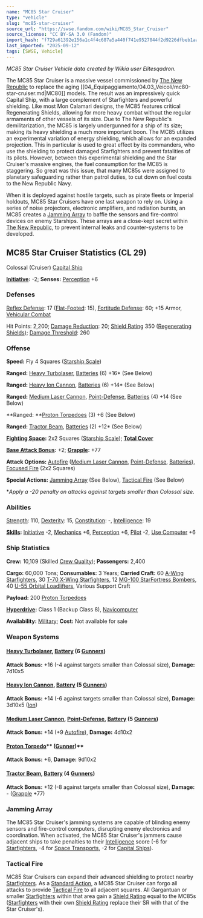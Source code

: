 ```yaml
---
name: "MC85 Star Cruiser"
type: "vehicle"
slug: "mc85-star-cruiser"
source_url: "https://swse.fandom.com/wiki/MC85_Star_Cruiser"
source_license: "CC BY-SA 3.0 (Fandom)"
import_hash: "f729a61392e156a1c4f4c687a5a440f741e9527044f2d9226dfbeb1aa01e965c"
last_imported: "2025-09-12"
tags: [SWSE, Vehicle]
---
```

*MC85 Star Cruiser Vehicle data created by Wikia user Elitesqadron.*

The MC85 Star Cruiser is a massive vessel commissioned by [The New Republic](https://swse.fandom.com/wiki/The_New_Republic) to replace the aging [[04_Equipaggiamento/04.03_Veicoli/mc80-star-cruiser.md|MC80]] models. The result was an impressively quick Capital Ship, with a large complement of Starfighters and powerful shielding. Like most Mon Calamari designs, the MC85 features critical Regenerating Shields, allowing for more heavy combat without the regular armaments of other vessels of its size. Due to The New Republic's demilitarization, the MC85 is largely undergunned for a ship of its size; making its heavy shielding a much more important boon.
The MC85 utilizes an experimental variation of energy shielding, which allows for an expanded projection. This in particular is used to great effect by its commanders, who use the shielding to protect damaged Starfighters and prevent fatalities of its pilots. However, between this experimental shielding and the Star Cruiser's massive engines, the fuel consumption for the MC85 is staggering. So great was this issue, that many MC85s were assigned to planetary safeguarding rather than patrol duties, to cut down on fuel costs to the New Republic Navy.

When it is deployed against hostile targets, such as pirate fleets or Imperial holdouts, MC85 Star Cruisers have one last weapon to rely on. Using a series of noise projectors, electronic amplifiers, and radiation bursts, an MC85 creates a [Jamming Array](https://swse.fandom.com/wiki/Jamming_Array) to baffle the sensors and fire-control devices on enemy Starships. These arrays are a close-kept secret within [The New Republic](https://swse.fandom.com/wiki/The_New_Republic), to prevent internal leaks and counter-systems to be developed.

## MC85 Star Cruiser Statistics (CL 29)
Colossal (Cruiser) [Capital Ship](https://swse.fandom.com/wiki/Capital_Ship)

**[Initiative](https://swse.fandom.com/wiki/Initiative):** -2; **Senses:** [Perception](https://swse.fandom.com/wiki/Perception) +6
### Defenses
[Reflex Defense](https://swse.fandom.com/wiki/Reflex_Defense_(Vehicles)): 17 ([Flat-Footed](https://swse.fandom.com/wiki/Flat-Footed): 15), [Fortitude Defense](https://swse.fandom.com/wiki/Fortitude_Defense_(Vehicles)): 60; +15 Armor, [Vehicular Combat](https://swse.fandom.com/wiki/Vehicular_Combat)

Hit Points: 2,200; [Damage Reduction](https://swse.fandom.com/wiki/Damage_Reduction): 20; [Shield Rating](https://swse.fandom.com/wiki/Shield_Rating) 350 ([Regenerating Shields](https://swse.fandom.com/wiki/Regenerating_Shields)); [Damage Threshold](https://swse.fandom.com/wiki/Damage_Threshold_(Vehicles)): 260
### Offense
**Speed:** Fly 4 Squares ([Starship Scale](https://swse.fandom.com/wiki/Starship_Scale))

**Ranged:** [Heavy Turbolaser](https://swse.fandom.com/wiki/Heavy_Turbolaser), [Batteries](https://swse.fandom.com/wiki/Weapon_Batteries) (6) +16* (See Below)

**Ranged:** [Heavy Ion Cannon](https://swse.fandom.com/wiki/Heavy_Ion_Cannon), [Batteries](https://swse.fandom.com/wiki/Weapon_Batteries) (6) +14* (See Below)

**Ranged:** [Medium Laser Cannon](https://swse.fandom.com/wiki/Medium_Laser_Cannon), [Point-Defense](https://swse.fandom.com/wiki/Point-Defense), [Batteries](https://swse.fandom.com/wiki/Batteries) (4) +14 (See Below)

**Ranged: **[Proton Torpedoes](https://swse.fandom.com/wiki/Proton_Torpedoes) (3) +6 (See Below)

**Ranged:** [Tractor Beam](https://swse.fandom.com/wiki/Tractor_Beam), [Batteries](https://swse.fandom.com/wiki/Batteries) (2) +12* (See Below)

**[Fighting Space](https://swse.fandom.com/wiki/Fighting_Space):** 2x2 Squares ([Starship Scale](https://swse.fandom.com/wiki/Starship_Scale)); **[Total Cover](https://swse.fandom.com/wiki/Total_Cover)**

**[Base Attack Bonus](https://swse.fandom.com/wiki/Base_Attack_Bonus):** +2; **[Grapple](https://swse.fandom.com/wiki/Grapple):** +77

**Attack Options:** [Autofire](https://swse.fandom.com/wiki/Autofire_(Vehicle_Combat)) ([Medium Laser Cannon](https://swse.fandom.com/wiki/Medium_Laser_Cannon), [Point-Defense](https://swse.fandom.com/wiki/Point-Defense), [Batteries](https://swse.fandom.com/wiki/Batteries)), [Focused Fire](https://swse.fandom.com/wiki/Focused_Fire) (2x2 Squares)

**Special Actions:** [Jamming Array](https://swse.fandom.com/wiki/Jamming_Array) (See Below), [Tactical Fire](https://swse.fandom.com/wiki/Tactical_Fire) (See Below)

**Apply a -20 penalty on attacks against targets smaller than Colossal size.*
### Abilities
[Strength](https://swse.fandom.com/wiki/Strength): 110, [Dexterity](https://swse.fandom.com/wiki/Dexterity): 15, [Constitution](https://swse.fandom.com/wiki/Constitution): -, [Intelligence](https://swse.fandom.com/wiki/Intelligence): 19

**[Skills](https://swse.fandom.com/wiki/Skills):** [Initiative](https://swse.fandom.com/wiki/Initiative) -2, [Mechanics](https://swse.fandom.com/wiki/Mechanics) +6, [Perception](https://swse.fandom.com/wiki/Perception) +6, [Pilot](https://swse.fandom.com/wiki/Pilot) -2, [Use Computer](https://swse.fandom.com/wiki/Use_Computer) +6
### Ship Statistics
**Crew:** 10,109 (Skilled [Crew Quality](https://swse.fandom.com/wiki/Crew_Quality)); **Passengers:** 2,400

**Cargo:** 60,000 Tons; **Consumables:** 3 Years; **Carried Craft:** 60 [A-Wing Starfighters](https://swse.fandom.com/wiki/A-Wing_Starfighters), 30 [T-70 X-Wing Starfighters](https://swse.fandom.com/wiki/T-70_X-Wing_Starfighters), 12 [MG-100 StarFortress Bombers](https://swse.fandom.com/wiki/MG-100_StarFortress_Bombers), 40 [U-55 Orbital Loadlifters](https://swse.fandom.com/wiki/U-55_Orbital_Loadlifters), Various Support Craft

**Payload:** 200 [Proton Torpedoes](https://swse.fandom.com/wiki/Proton_Torpedoes)

**[Hyperdrive](https://swse.fandom.com/wiki/Hyperdrive):** Class 1 (Backup Class 8), [Navicomputer](https://swse.fandom.com/wiki/Navicomputer)

**Availability:** [Military](https://swse.fandom.com/wiki/Military); **Cost:** Not available for sale
### Weapon Systems
#### [**Heavy Turbolaser**](https://swse.fandom.com/wiki/Heavy_Turbolaser)**, [Battery](https://swse.fandom.com/wiki/Weapon_Batteries) (6 [Gunners](https://swse.fandom.com/wiki/Gunners))**
**Attack Bonus:** +16 (-4 against targets smaller than Colossal size), **Damage:** 7d10x5
#### [**Heavy Ion Cannon**](https://swse.fandom.com/wiki/Heavy_Ion_Cannon)**, [Battery](https://swse.fandom.com/wiki/Weapon_Batteries) (5 [Gunners](https://swse.fandom.com/wiki/Gunners))**
**Attack Bonus:** +14 (-6 against targets smaller than Colossal size), **Damage:** 3d10x5 ([Ion](https://swse.fandom.com/wiki/Ion))

#### [**Medium Laser Cannon**](https://swse.fandom.com/wiki/Medium_Laser_Cannon)**, [Point-Defense](https://swse.fandom.com/wiki/Point-Defense), [Battery](https://swse.fandom.com/wiki/Battery) (5 [Gunners](https://swse.fandom.com/wiki/Gunners))**
**Attack Bonus:** +14 (+9 [Autofire](https://swse.fandom.com/wiki/Autofire_(Vehicle_Combat))), **Damage:** 4d10x2

#### [**Proton Torpedo**](https://swse.fandom.com/wiki/Proton_Torpedo)** ([Gunner](https://swse.fandom.com/wiki/Gunner))**
**Attack Bonus:** +6, **Damage:** 9d10x2

#### **[Tractor Beam](https://swse.fandom.com/wiki/Tractor_Beam), [Battery](https://swse.fandom.com/wiki/Weapon_Batteries) (4 [Gunners](https://swse.fandom.com/wiki/Gunners))**
**Attack Bonus:** +12 (-8 against targets smaller than Colossal size), **Damage:** - ([Grapple](https://swse.fandom.com/wiki/Grapple) +77)
### Jamming Array
The MC85 Star Cruiser's jamming systems are capable of blinding enemy sensors and fire-control computers, disrupting enemy electronics and coordination. When activated, the MC85 Star Cruiser's jammers cause adjacent ships to take penalties to their [Intelligence](https://swse.fandom.com/wiki/Intelligence) score (-6 for [Starfighters](https://swse.fandom.com/wiki/Starfighters), -4 for [Space Transports](https://swse.fandom.com/wiki/Space_Transports), -2 for [Capital Ships](https://swse.fandom.com/wiki/Capital_Ships)).
### Tactical Fire
MC85 Star Cruisers can expand their advanced shielding to protect nearby [Starfighters](https://swse.fandom.com/wiki/Starfighters). As a [Standard Action](https://swse.fandom.com/wiki/Standard_Action), a MC85 Star Cruiser can forgo all attacks to provide [Tactical Fire](https://swse.fandom.com/wiki/Tactical_Fire) to all adjacent squares. All Gargantuan or smaller [Starfighters](https://swse.fandom.com/wiki/Starfighters) within that area gain a [Shield Rating](https://swse.fandom.com/wiki/Shield_Rating) equal to the MC85s ([Starfighters](https://swse.fandom.com/wiki/Starfighters) with their own [Shield Rating](https://swse.fandom.com/wiki/Shield_Rating) replace their SR with that of the Star Cruiser's).
